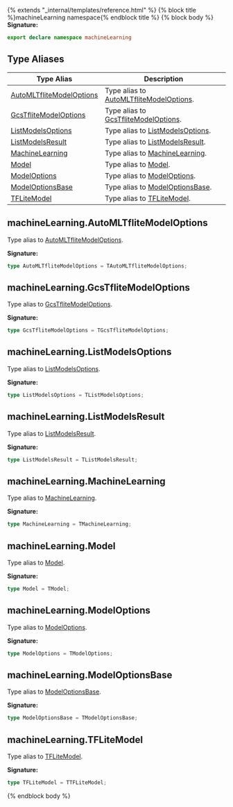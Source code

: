 {% extends "_internal/templates/reference.html" %}
{% block title %}machineLearning namespace{% endblock title %}
{% block body %}
<b>Signature:</b>

```typescript
export declare namespace machineLearning 
```

## Type Aliases

|  Type Alias | Description |
|  --- | --- |
|  [AutoMLTfliteModelOptions](./firebase-admin.machinelearning_n.md#machinelearningautomltflitemodeloptions) | Type alias to [AutoMLTfliteModelOptions](./firebase-admin.machine-learning.automltflitemodeloptions.md#automltflitemodeloptions_interface)<!-- -->. |
|  [GcsTfliteModelOptions](./firebase-admin.machinelearning_n.md#machinelearninggcstflitemodeloptions) | Type alias to [GcsTfliteModelOptions](./firebase-admin.machine-learning.gcstflitemodeloptions.md#gcstflitemodeloptions_interface)<!-- -->. |
|  [ListModelsOptions](./firebase-admin.machinelearning_n.md#machinelearninglistmodelsoptions) | Type alias to [ListModelsOptions](./firebase-admin.machine-learning.listmodelsoptions.md#listmodelsoptions_interface)<!-- -->. |
|  [ListModelsResult](./firebase-admin.machinelearning_n.md#machinelearninglistmodelsresult) | Type alias to [ListModelsResult](./firebase-admin.machine-learning.listmodelsresult.md#listmodelsresult_interface)<!-- -->. |
|  [MachineLearning](./firebase-admin.machinelearning_n.md#machinelearningmachinelearning) | Type alias to [MachineLearning](./firebase-admin.machine-learning.machinelearning.md#machinelearning_class)<!-- -->. |
|  [Model](./firebase-admin.machinelearning_n.md#machinelearningmodel) | Type alias to [Model](./firebase-admin.machine-learning.model.md#model_class)<!-- -->. |
|  [ModelOptions](./firebase-admin.machinelearning_n.md#machinelearningmodeloptions) | Type alias to [ModelOptions](./firebase-admin.machine-learning.md#modeloptions)<!-- -->. |
|  [ModelOptionsBase](./firebase-admin.machinelearning_n.md#machinelearningmodeloptionsbase) | Type alias to [ModelOptionsBase](./firebase-admin.machine-learning.modeloptionsbase.md#modeloptionsbase_interface)<!-- -->. |
|  [TFLiteModel](./firebase-admin.machinelearning_n.md#machinelearningtflitemodel) | Type alias to [TFLiteModel](./firebase-admin.machine-learning.tflitemodel.md#tflitemodel_interface)<!-- -->. |

## machineLearning.AutoMLTfliteModelOptions

Type alias to [AutoMLTfliteModelOptions](./firebase-admin.machine-learning.automltflitemodeloptions.md#automltflitemodeloptions_interface)<!-- -->.

<b>Signature:</b>

```typescript
type AutoMLTfliteModelOptions = TAutoMLTfliteModelOptions;
```

## machineLearning.GcsTfliteModelOptions

Type alias to [GcsTfliteModelOptions](./firebase-admin.machine-learning.gcstflitemodeloptions.md#gcstflitemodeloptions_interface)<!-- -->.

<b>Signature:</b>

```typescript
type GcsTfliteModelOptions = TGcsTfliteModelOptions;
```

## machineLearning.ListModelsOptions

Type alias to [ListModelsOptions](./firebase-admin.machine-learning.listmodelsoptions.md#listmodelsoptions_interface)<!-- -->.

<b>Signature:</b>

```typescript
type ListModelsOptions = TListModelsOptions;
```

## machineLearning.ListModelsResult

Type alias to [ListModelsResult](./firebase-admin.machine-learning.listmodelsresult.md#listmodelsresult_interface)<!-- -->.

<b>Signature:</b>

```typescript
type ListModelsResult = TListModelsResult;
```

## machineLearning.MachineLearning

Type alias to [MachineLearning](./firebase-admin.machine-learning.machinelearning.md#machinelearning_class)<!-- -->.

<b>Signature:</b>

```typescript
type MachineLearning = TMachineLearning;
```

## machineLearning.Model

Type alias to [Model](./firebase-admin.machine-learning.model.md#model_class)<!-- -->.

<b>Signature:</b>

```typescript
type Model = TModel;
```

## machineLearning.ModelOptions

Type alias to [ModelOptions](./firebase-admin.machine-learning.md#modeloptions)<!-- -->.

<b>Signature:</b>

```typescript
type ModelOptions = TModelOptions;
```

## machineLearning.ModelOptionsBase

Type alias to [ModelOptionsBase](./firebase-admin.machine-learning.modeloptionsbase.md#modeloptionsbase_interface)<!-- -->.

<b>Signature:</b>

```typescript
type ModelOptionsBase = TModelOptionsBase;
```

## machineLearning.TFLiteModel

Type alias to [TFLiteModel](./firebase-admin.machine-learning.tflitemodel.md#tflitemodel_interface)<!-- -->.

<b>Signature:</b>

```typescript
type TFLiteModel = TTFLiteModel;
```
{% endblock body %}
